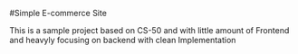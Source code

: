 #Simple E-commerce Site

This is a sample project based on CS-50 and with little amount of Frontend and heavyly focusing on backend with clean Implementation
